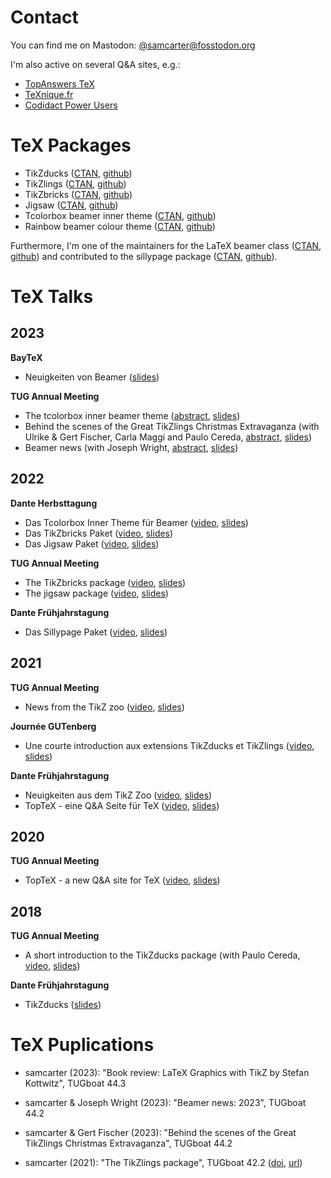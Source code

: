 # Contact

You can find me on Mastodon: [@samcarter@fosstodon.org](https://fosstodon.org/@samcarter)

I'm also active on several Q&A sites, e.g.:

- [TopAnswers TeX](https://topanswers.xyz/tex)
- [TeXnique.fr](https://texnique.fr/osqa/)
- [Codidact Power Users](https://powerusers.codidact.com/categories/61)

# TeX Packages

- TikZducks ([CTAN](https://www.ctan.org/pkg/tikzducks), [github](https://github.com/samcarter/tikzducks))
- TikZlings ([CTAN](https://www.ctan.org/pkg/tikzlings), [github](https://github.com/samcarter/tikzlings))
- TikZbricks ([CTAN](https://www.ctan.org/pkg/tikzbricks), [github](https://github.com/samcarter/TikZbricks))
- Jigsaw ([CTAN](https://www.ctan.org/pkg/jigsaw), [github](https://github.com/samcarter/jigsaw))
- Tcolorbox beamer inner theme ([CTAN](https://www.ctan.org/pkg/beamertheme-tcolorbox), [github](https://github.com/samcarter/beamertheme-tcolorbox))
- Rainbow beamer colour theme ([CTAN](https://www.ctan.org/pkg/beamertheme-rainbow), [github](https://github.com/samcarter/beamertheme-rainbow))

Furthermore, I'm one of the maintainers for the LaTeX beamer class ([CTAN](https://www.ctan.org/pkg/beamer), [github](https://github.com/josephwright/beamer)) and contributed to the sillypage package ([CTAN](https://www.ctan.org/pkg/sillypage), [github](https://github.com/cereda/sillypage)).

# TeX Talks

## 2023

**BayTeX**

- Neuigkeiten von Beamer ([slides](https://github.com/samcarter/samcarter/raw/main/ressouces/BayTeX2023_BeamerNews.pdf))

**TUG Annual Meeting**
- The tcolorbox inner beamer theme ([abstract](https://tug.org/tug2023/abstracts/samcarter-beamertcolorbox.txt), [slides](https://github.com/samcarter/samcarter/raw/main/ressouces/TUG2023_Tcolorbox.pdf))
- Behind the scenes of the Great TikZlings Christmas Extravaganza (with Ulrike & Gert Fischer, Carla Maggi and Paulo Cereda, [abstract](https://tug.org/tug2023/abstracts/fischer-tikzlings.txt), [slides](https://github.com/samcarter/samcarter/raw/main/ressouces/TUG2023_Extravaganza.pdf))
- Beamer news (with Joseph Wright, [abstract](https://tug.org/tug2023/abstracts/wright-beamernews.txt), [slides](https://github.com/samcarter/samcarter/raw/main/ressouces/TUG2023_BeamerNews.pdf))

## 2022

**Dante Herbsttagung**
- Das Tcolorbox Inner Theme für Beamer ([video](https://vimeo.com/773291199), [slides](https://github.com/samcarter/samcarter/raw/main/ressouces/Dante2022_Tcolorbox_Theme.pdf))
- Das TikZbricks Paket ([video](https://vimeo.com/773291903), [slides](https://github.com/samcarter/samcarter/raw/main/ressouces/Dante2022_TikZbricks.pdf))
- Das Jigsaw Paket ([video](https://vimeo.com/773292029), [slides](https://github.com/samcarter/samcarter/raw/main/ressouces/Dante2022_Jigsaw.pdf))

**TUG Annual Meeting**
- The TikZbricks package ([video](https://vimeo.com/773294015), [slides](https://github.com/samcarter/samcarter/raw/main/ressouces/TUG2022_TikZbricks.pdf))
- The jigsaw package ([video](https://vimeo.com/773294117), [slides](https://github.com/samcarter/samcarter/raw/main/ressouces/TUG2022_Jigsaw.pdf)) 

**Dante Frühjahrstagung**
- Das Sillypage Paket ([video](https://vimeo.com/773292271), [slides](https://github.com/samcarter/samcarter/raw/main/ressouces/Dante2022_Sillypage.pdf))

## 2021

**TUG Annual Meeting**
- News from the TikZ zoo ([video](https://vimeo.com/773293865), [slides](https://github.com/samcarter/samcarter/raw/main/ressouces/TUG2021_TikZzoo.pdf))

**Journée GUTenberg**
- Une courte introduction aux extensions TikZducks et TikZlings ([video](https://vimeo.com/773296726), [slides](https://github.com/samcarter/samcarter/raw/main/ressouces/GUTenberg2021_TikZducks_et_TikZlings.pdf))

**Dante Frühjahrstagung**
- Neuigkeiten aus dem TikZ Zoo ([video](https://vimeo.com/773292978), [slides](https://github.com/samcarter/samcarter/raw/main/ressouces/Dante2021_TikZzoo.pdf))
- TopTeX - eine Q&A Seite für TeX ([video](https://vimeo.com/773293022), [slides](https://github.com/samcarter/samcarter/raw/main/ressouces/Dante2021_TopTeX.pdf))

## 2020

**TUG Annual Meeting**
- TopTeX - a new Q&A site for TeX ([video](https://vimeo.com/773293592), [slides](https://github.com/samcarter/samcarter/raw/main/ressouces/TUG2020_TopTeX.pdf))

## 2018
**TUG Annual Meeting**
- A short introduction to the TikZducks package (with Paulo Cereda, [video](https://www.youtube.com/watch?v=Ps2FK0q6mLc), [slides](https://github.com/samcarter/samcarter/raw/main/ressouces/TUG2018_TikZducks.pdf))

**Dante Frühjahrstagung**
- TikZducks ([slides](https://github.com/samcarter/samcarter/raw/main/ressouces/Dante2018_TikZducks.pdf))

# TeX Puplications

- samcarter (2023): "Book review: LaTeX Graphics with TikZ by Stefan Kottwitz", TUGboat 44.3 
<!-- ([doi](), [url](https://tug.org/TUGboat/tb44-3/)) -->

- samcarter & Joseph Wright (2023): "Beamer news: 2023", TUGboat 44.2 
<!-- ([doi](), [url](https://tug.org/TUGboat/tb44-2/)) -->

- samcarter & Gert Fischer (2023): "Behind the scenes of the Great TikZlings Christmas Extravaganza", TUGboat 44.2 
<!-- ([doi](), [url](https://tug.org/TUGboat/tb44-2/)) -->

- samcarter (2021): "The TikZlings package", TUGboat 42.2 ([doi](https://doi.org/10.47397/tb/42-2/tb131samcarter-tikzlings), [url](https://tug.org/TUGboat/tb42-2/))